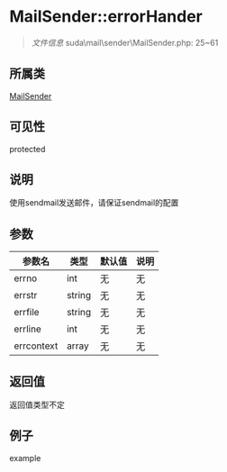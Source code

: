 # MailSender::errorHander



> *文件信息* suda\mail\sender\MailSender.php: 25~61

## 所属类 

[MailSender](../MailSender.md)

## 可见性

 protected 

## 说明

使用sendmail发送邮件，请保证sendmail的配置


## 参数


| 参数名 | 类型 | 默认值 | 说明 |
|--------|-----|-------|-------|
| errno |  int | 无 | 无 |
| errstr |  string | 无 | 无 |
| errfile |  string | 无 | 无 |
| errline |  int | 无 | 无 |
| errcontext |  array | 无 | 无 |



## 返回值

返回值类型不定


## 例子

example